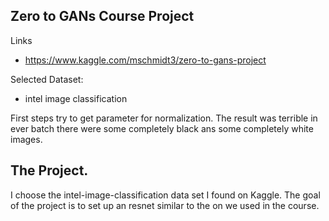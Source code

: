## Zero to GANs  Course Project

Links
* https://www.kaggle.com/mschmidt3/zero-to-gans-project

Selected Dataset: 
* intel image classification

First steps try to get parameter for normalization.
The result was terrible in ever batch there were some completely black ans some completely white images.

## The Project.

I choose the intel-image-classification data set I found on Kaggle.
The goal of the project is to set up an resnet similar to the on we used in the course.
